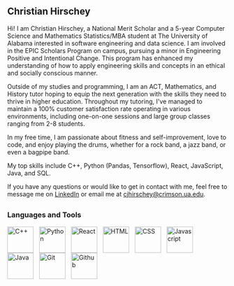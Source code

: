 ## Christian Hirschey

Hi! I am Christian Hirschey, a National Merit Scholar and a 5-year Computer Science and Mathematics Statistics/MBA student at The University of Alabama interested in software engineering and data science. I am involved in the EPIC Scholars Program on campus, pursuing a minor in Engineering Positive and Intentional Change. This program has enhanced my understanding of how to apply engineering skills and concepts in an ethical and socially conscious manner.

Outside of my studies and programming, I am an ACT, Mathematics, and History tutor hoping to equip the next generation with the skills they need to thrive in higher education. Throughout my tutoring, I've managed to maintain a 100% customer satisfaction rate operating in various environments, including one-on-one sessions and large group classes ranging from 2-8 students.

In my free time, I am passionate about fitness and self-improvement, love to code, and enjoy playing the drums, whether for a rock band, a jazz band, or even a bagpipe band.

My top skills include C++, Python (Pandas, Tensorflow), React, JavaScript, Java, and SQL.

If you have any questions or would like to get in contact with me, feel free to message me on [LinkedIn](https://www.linkedin.com/in/christianhirschey/) or email me at cjhirschey@crimson.ua.edu.

##

### Languages and Tools

<img align="left" alt="C++" width="60px" style="padding-right:10px;" src="https://cdn.jsdelivr.net/gh/devicons/devicon@latest/icons/cplusplus/cplusplus-original.svg" />
<img align="left" alt="Python" width="60px" style="padding-right:10px;" src="https://cdn.jsdelivr.net/gh/devicons/devicon@latest/icons/python/python-original.svg" />
<img align="left" alt="React" width="60px" style="padding-right:10px;" src="https://cdn.jsdelivr.net/gh/devicons/devicon@latest/icons/react/react-original.svg" />
<img align="left" alt="HTML" width="60px" style="padding-right:10px;" src="https://cdn.jsdelivr.net/gh/devicons/devicon@latest/icons/html5/html5-original.svg" />
<img align="left" alt="CSS" width="60px" style="padding-right:10px;" src="https://cdn.jsdelivr.net/gh/devicons/devicon@latest/icons/css3/css3-original.svg" />
<img align="left" alt="Javascript" width="60px" style="padding-right:10px;" src="https://cdn.jsdelivr.net/gh/devicons/devicon@latest/icons/javascript/javascript-original.svg" />
<img align="left" alt="Java" width="60px" style="padding-right:10px;" src="https://cdn.jsdelivr.net/gh/devicons/devicon@latest/icons/java/java-original.svg" />
<img align="left" alt="Git" width="60px" style="padding-right:10px;" src="https://cdn.jsdelivr.net/gh/devicons/devicon@latest/icons/git/git-original.svg" />
<img align="left" alt="Github" width="60px" style="padding-right:10px;" src="https://cdn.jsdelivr.net/gh/devicons/devicon@latest/icons/github/github-original.svg" />
